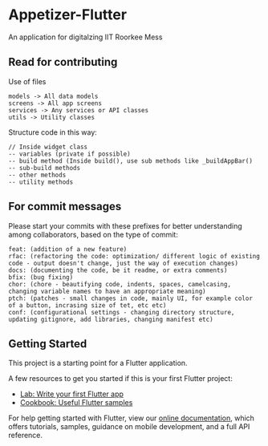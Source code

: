 # Appetizer-Flutter

An application for digitalzing IIT Roorkee Mess

## Read for contributing

Use of files

    models -> All data models 
    screens -> All app screens
    services -> Any services or API classes
    utils -> Utility classes 

Structure code in this way:

    // Inside widget class
    -- variables (private if possible)
    -- build method (Inside build(), use sub methods like _buildAppBar()
    -- sub-build methods
    -- other methods
    -- utility methods
 
## For commit messages

Please start your commits with these prefixes for better understanding among collaborators, based on the type of commit:

    feat: (addition of a new feature)
    rfac: (refactoring the code: optimization/ different logic of existing code - output doesn't change, just the way of execution changes)
    docs: (documenting the code, be it readme, or extra comments)
    bfix: (bug fixing)
    chor: (chore - beautifying code, indents, spaces, camelcasing, changing variable names to have an appropriate meaning)
    ptch: (patches - small changes in code, mainly UI, for example color of a button, incrasing size of tet, etc etc)
    conf: (configurational settings - changing directory structure, updating gitignore, add libraries, changing manifest etc)

## Getting Started

This project is a starting point for a Flutter application.

A few resources to get you started if this is your first Flutter project:

- [Lab: Write your first Flutter app](https://flutter.dev/docs/get-started/codelab)
- [Cookbook: Useful Flutter samples](https://flutter.dev/docs/cookbook)

For help getting started with Flutter, view our 
[online documentation](https://flutter.dev/docs), which offers tutorials, 
samples, guidance on mobile development, and a full API reference.
